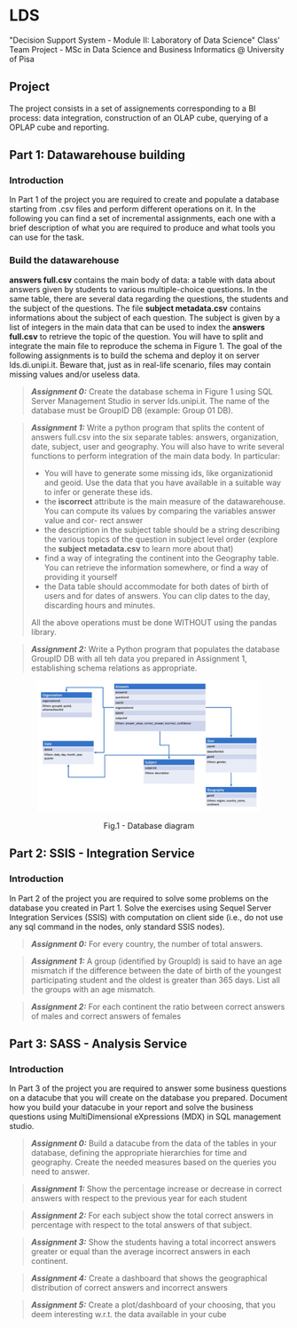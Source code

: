 # LDS
"Decision Support System - Module II: Laboratory of Data Science" Class' Team Project - MSc in Data Science and Business Informatics @ University of Pisa

## Project

The project consists in a set of assignements corresponding to a BI process: data integration, construction of an OLAP cube, querying of a OPLAP cube and reporting.

## Part 1: Datawarehouse building

### Introduction 
In Part 1 of the project you are required to create and populate a database starting from .csv files and perform different operations on it. In the following you can find a set of incremental assignments, each one with a brief description of what you are required to produce and what tools you can use for the task.

### Build the datawarehouse
**answers full.csv** contains the main body of data: a table with data about answers given by students to various multiple-choice questions. In the same table, there are several data regarding the questions, the students and the subject of the questions.
The file **subject metadata.csv** contains informations about the subject of each question. The subject is given by a list of integers in the main data that can be used to index the **answers full.csv** to retrieve the topic of the question.
You will have to split and integrate the main file to reproduce the schema in Figure 1.
The goal of the following assignments is to build the schema and deploy it on server lds.di.unipi.it. Beware that, just as in real-life scenario, files may contain missing values and/or useless data.

> **_Assignment 0:_** Create the database schema in Figure 1 using SQL Server Management Studio in server lds.unipi.it. The name of the database must be GroupID DB (example: Group 01 DB).

> **_Assignment 1:_** 
Write a python program that splits the content of answers full.csv into the six separate tables: answers, organization, date, subject, user and geography. You will also have to write several functions to perform integration of the main data body. In particular: 
> * You will have to generate some missing ids, like organizationid and geoid. Use the data that you have available in a suitable way to infer or generate these ids.
> * the **iscorrect** attribute is the main measure of the datawarehouse. You can compute its values by comparing the variables answer value and cor- rect answer
> * the description in the subject table should be a string describing the various topics of the question in subject level order (explore the **subject metadata.csv** to learn more about that)
> * find a way of integrating the continent into the Geography table. You can retrieve the information somewhere, or find a way of providing it yourself
> * the Data table should accommodate for both dates of birth of users and for dates of answers. You can clip dates to the day, discarding hours and minutes.
>
> All the above operations must be done WITHOUT using the pandas library.

> **_Assignment 2:_**
> Write a Python program that populates the database GroupID DB with all teh data you prepared in Assignment 1, establishing schema relations as appropriate.

<p align = "center">
<img src = "database/db_scheme.png" width="80%" height="80%" border-radius: 90%>
</p>
<p align = "center">
Fig.1 - Database diagram
</p>

## Part 2: SSIS - Integration Service

### Introduction
In Part 2 of the project you are required to solve some problems on the database you
created in Part 1. Solve the exercises using Sequel Server Integration Services (SSIS) with
computation on client side (i.e., do not use any sql command in the nodes, only standard
SSIS nodes).

> **_Assignment 0:_** 
For every country, the number of total answers.

> **_Assignment 1:_**
> A group (identified by GroupId) is said to have an age mismatch if the difference
between the date of birth of the youngest participating student and the oldest is
greater than 365 days. List all the groups with an age mismatch.

> **_Assignment 2:_** 
For each continent the ratio between correct answers of males and correct answers
of females

## Part 3: SASS - Analysis Service

### Introduction
In Part 3 of the project you are required to answer some business questions on a datacube
that you will create on the database you prepared. Document how you build your datacube in
your report and solve the business questions using MultiDimensional eXpressions (MDX) in
SQL management studio.

> **_Assignment 0:_** 
Build a datacube from the data of the tables in your database, defining the appropriate hierarchies for time and geography. Create the needed measures based on
the queries you need to answer.

> **_Assignment 1:_**
>  Show the percentage increase or decrease in correct answers with respect to the
previous year for each student

> **_Assignment 2:_**
> For each subject show the total correct answers in percentage with respect to the
total answers of that subject.

> **_Assignment 3:_**
> Show the students having a total incorrect answers greater or equal than the average
incorrect answers in each continent.

> **_Assignment 4:_**
> Create a dashboard that shows the geographical distribution of correct answers and
incorrect answers

> **_Assignment 5:_**
> Create a plot/dashboard of your choosing, that you deem interesting w.r.t. the
data available in your cube

